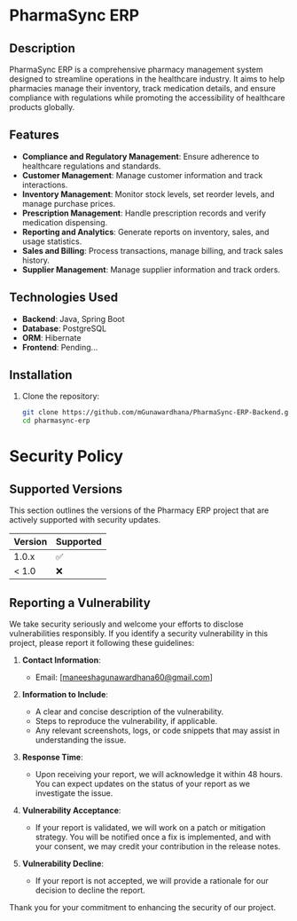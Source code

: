 # PharmaSync ERP

## Description

PharmaSync ERP is a comprehensive pharmacy management system designed to streamline operations in the healthcare industry. It aims to help pharmacies manage their inventory, track medication details, and ensure compliance with regulations while promoting the accessibility of healthcare products globally.

## Features

- **Compliance and Regulatory Management**: Ensure adherence to healthcare regulations and standards.
- **Customer Management**: Manage customer information and track interactions.
- **Inventory Management**: Monitor stock levels, set reorder levels, and manage purchase prices.
- **Prescription Management**: Handle prescription records and verify medication dispensing.
- **Reporting and Analytics**: Generate reports on inventory, sales, and usage statistics.
- **Sales and Billing**: Process transactions, manage billing, and track sales history.
- **Supplier Management**: Manage supplier information and track orders.

## Technologies Used

- **Backend**: Java, Spring Boot
- **Database**: PostgreSQL
- **ORM**: Hibernate
- **Frontend**: Pending...

## Installation

1. Clone the repository:
   ```bash
   git clone https://github.com/mGunawardhana/PharmaSync-ERP-Backend.git
   cd pharmasync-erp


# Security Policy

## Supported Versions

This section outlines the versions of the Pharmacy ERP project that are actively supported with security updates.

| Version | Supported          |
| ------- | ------------------ |
| 1.0.x   | :white_check_mark: |
| < 1.0   | :x:                |

## Reporting a Vulnerability

We take security seriously and welcome your efforts to disclose vulnerabilities responsibly. If you identify a security vulnerability in this project, please report it following these guidelines:

1. **Contact Information**: 
   - Email: [maneeshagunawardhana60@gmail.com]

2. **Information to Include**:
   - A clear and concise description of the vulnerability.
   - Steps to reproduce the vulnerability, if applicable.
   - Any relevant screenshots, logs, or code snippets that may assist in understanding the issue.

3. **Response Time**:
   - Upon receiving your report, we will acknowledge it within 48 hours. You can expect updates on the status of your report as we investigate the issue.

4. **Vulnerability Acceptance**:
   - If your report is validated, we will work on a patch or mitigation strategy. You will be notified once a fix is implemented, and with your consent, we may credit your contribution in the release notes.

5. **Vulnerability Decline**:
   - If your report is not accepted, we will provide a rationale for our decision to decline the report.

Thank you for your commitment to enhancing the security of our project.
